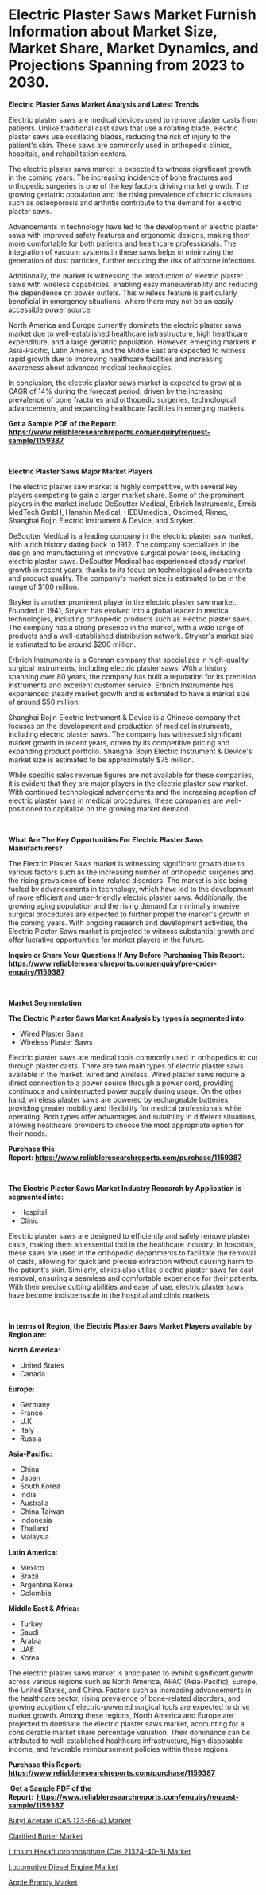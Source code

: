 <p><h1>Electric Plaster Saws Market Furnish Information about Market Size, Market Share, Market Dynamics, and Projections Spanning from 2023 to 2030.</h1></p><p><strong>Electric Plaster Saws Market Analysis and Latest Trends</strong></p>
<p><p>Electric plaster saws are medical devices used to remove plaster casts from patients. Unlike traditional cast saws that use a rotating blade, electric plaster saws use oscillating blades, reducing the risk of injury to the patient's skin. These saws are commonly used in orthopedic clinics, hospitals, and rehabilitation centers.</p><p>The electric plaster saws market is expected to witness significant growth in the coming years. The increasing incidence of bone fractures and orthopedic surgeries is one of the key factors driving market growth. The growing geriatric population and the rising prevalence of chronic diseases such as osteoporosis and arthritis contribute to the demand for electric plaster saws.</p><p>Advancements in technology have led to the development of electric plaster saws with improved safety features and ergonomic designs, making them more comfortable for both patients and healthcare professionals. The integration of vacuum systems in these saws helps in minimizing the generation of dust particles, further reducing the risk of airborne infections.</p><p>Additionally, the market is witnessing the introduction of electric plaster saws with wireless capabilities, enabling easy maneuverability and reducing the dependence on power outlets. This wireless feature is particularly beneficial in emergency situations, where there may not be an easily accessible power source.</p><p>North America and Europe currently dominate the electric plaster saws market due to well-established healthcare infrastructure, high healthcare expenditure, and a large geriatric population. However, emerging markets in Asia-Pacific, Latin America, and the Middle East are expected to witness rapid growth due to improving healthcare facilities and increasing awareness about advanced medical technologies.</p><p>In conclusion, the electric plaster saws market is expected to grow at a CAGR of 14% during the forecast period, driven by the increasing prevalence of bone fractures and orthopedic surgeries, technological advancements, and expanding healthcare facilities in emerging markets.</p></p>
<p><strong>Get a Sample PDF of the Report:&nbsp; <a href="https://www.reliableresearchreports.com/enquiry/request-sample/1159387">https://www.reliableresearchreports.com/enquiry/request-sample/1159387</a></strong></p>
<p>&nbsp;</p>
<p><strong>Electric Plaster Saws Major Market Players</strong></p>
<p><p>The electric plaster saw market is highly competitive, with several key players competing to gain a larger market share. Some of the prominent players in the market include DeSoutter Medical, Erbrich Instrumente, Ermis MedTech GmbH, Hanshin Medical, HEBUmedical, Oscimed, Rimec, Shanghai Bojin Electric Instrument & Device, and Stryker.</p><p>DeSoutter Medical is a leading company in the electric plaster saw market, with a rich history dating back to 1912. The company specializes in the design and manufacturing of innovative surgical power tools, including electric plaster saws. DeSoutter Medical has experienced steady market growth in recent years, thanks to its focus on technological advancements and product quality. The company's market size is estimated to be in the range of $100 million.</p><p>Stryker is another prominent player in the electric plaster saw market. Founded in 1941, Stryker has evolved into a global leader in medical technologies, including orthopedic products such as electric plaster saws. The company has a strong presence in the market, with a wide range of products and a well-established distribution network. Stryker's market size is estimated to be around $200 million.</p><p>Erbrich Instrumente is a German company that specializes in high-quality surgical instruments, including electric plaster saws. With a history spanning over 80 years, the company has built a reputation for its precision instruments and excellent customer service. Erbrich Instrumente has experienced steady market growth and is estimated to have a market size of around $50 million.</p><p>Shanghai Bojin Electric Instrument & Device is a Chinese company that focuses on the development and production of medical instruments, including electric plaster saws. The company has witnessed significant market growth in recent years, driven by its competitive pricing and expanding product portfolio. Shanghai Bojin Electric Instrument & Device's market size is estimated to be approximately $75 million.</p><p>While specific sales revenue figures are not available for these companies, it is evident that they are major players in the electric plaster saw market. With continued technological advancements and the increasing adoption of electric plaster saws in medical procedures, these companies are well-positioned to capitalize on the growing market demand.</p></p>
<p>&nbsp;</p>
<p><strong>What Are The Key Opportunities For Electric Plaster Saws Manufacturers?</strong></p>
<p><p>The Electric Plaster Saws market is witnessing significant growth due to various factors such as the increasing number of orthopedic surgeries and the rising prevalence of bone-related disorders. The market is also being fueled by advancements in technology, which have led to the development of more efficient and user-friendly electric plaster saws. Additionally, the growing aging population and the rising demand for minimally invasive surgical procedures are expected to further propel the market's growth in the coming years. With ongoing research and development activities, the Electric Plaster Saws market is projected to witness substantial growth and offer lucrative opportunities for market players in the future.</p></p>
<p><strong>Inquire or Share Your Questions If Any Before Purchasing This Report: <a href="https://www.reliableresearchreports.com/enquiry/pre-order-enquiry/1159387">https://www.reliableresearchreports.com/enquiry/pre-order-enquiry/1159387</a></strong></p>
<p>&nbsp;</p>
<p><strong>Market Segmentation</strong></p>
<p><strong>The Electric Plaster Saws Market Analysis by types is segmented into:</strong></p>
<p><ul><li>Wired Plaster Saws</li><li>Wireless Plaster Saws</li></ul></p>
<p><p>Electric plaster saws are medical tools commonly used in orthopedics to cut through plaster casts. There are two main types of electric plaster saws available in the market: wired and wireless. Wired plaster saws require a direct connection to a power source through a power cord, providing continuous and uninterrupted power supply during usage. On the other hand, wireless plaster saws are powered by rechargeable batteries, providing greater mobility and flexibility for medical professionals while operating. Both types offer advantages and suitability in different situations, allowing healthcare providers to choose the most appropriate option for their needs.</p></p>
<p><strong>Purchase this Report:&nbsp;<a href="https://www.reliableresearchreports.com/purchase/1159387">https://www.reliableresearchreports.com/purchase/1159387</a></strong></p>
<p>&nbsp;</p>
<p><strong>The Electric Plaster Saws Market Industry Research by Application is segmented into:</strong></p>
<p><ul><li>Hospital</li><li>Clinic</li></ul></p>
<p><p>Electric plaster saws are designed to efficiently and safely remove plaster casts, making them an essential tool in the healthcare industry. In hospitals, these saws are used in the orthopedic departments to facilitate the removal of casts, allowing for quick and precise extraction without causing harm to the patient's skin. Similarly, clinics also utilize electric plaster saws for cast removal, ensuring a seamless and comfortable experience for their patients. With their precise cutting abilities and ease of use, electric plaster saws have become indispensable in the hospital and clinic markets.</p></p>
<p>&nbsp;</p>
<p><strong>In terms of Region, the Electric Plaster Saws Market Players available by Region are:</strong></p>
<p>
    <p> <strong> North America: </strong>
        <ul>
            <li>United States</li>
            <li>Canada</li>
        </ul>
        </p> 
    <p> <strong> Europe: </strong>
        <ul>
            <li>Germany</li>
            <li>France</li>
            <li>U.K.</li>
            <li>Italy</li>
            <li>Russia</li>
        </ul>
        </p> 
    <p> <strong> Asia-Pacific: </strong>
        <ul>
            <li>China</li>
            <li>Japan</li>
            <li>South Korea</li>
            <li>India</li>
            <li>Australia</li>
            <li>China Taiwan</li>
            <li>Indonesia</li>
            <li>Thailand</li>
            <li>Malaysia</li>
        </ul>
        </p> 
    <p> <strong> Latin America: </strong>
        <ul>
            <li>Mexico</li>
            <li>Brazil</li>
            <li>Argentina Korea</li>
            <li>Colombia</li>
        </ul>
        </p> 
    <p> <strong> Middle East & Africa: </strong>
        <ul>
            <li>Turkey</li>
            <li>Saudi</li>
            <li>Arabia</li>
            <li>UAE</li>
            <li>Korea</li>
        </ul>
    </p>
    </p>
<p><p>The electric plaster saws market is anticipated to exhibit significant growth across various regions such as North America, APAC (Asia-Pacific), Europe, the United States, and China. Factors such as increasing advancements in the healthcare sector, rising prevalence of bone-related disorders, and growing adoption of electric-powered surgical tools are expected to drive market growth. Among these regions, North America and Europe are projected to dominate the electric plaster saws market, accounting for a considerable market share percentage valuation. Their dominance can be attributed to well-established healthcare infrastructure, high disposable income, and favorable reimbursement policies within these regions.</p></p>
<p><strong>Purchase this Report: <a href="https://www.reliableresearchreports.com/purchase/1159387">https://www.reliableresearchreports.com/purchase/1159387</a></strong></p>
<p>&nbsp;<strong>Get a Sample PDF of the Report:&nbsp;&nbsp;<a href="https://www.reliableresearchreports.com/enquiry/request-sample/1159387">https://www.reliableresearchreports.com/enquiry/request-sample/1159387</a></strong></p>
<p><strong></strong></p>
<p><p><a href="https://github.com/castoriffic/Market-Research-Report-List-1/blob/main/butyl-acetate-cas-123-86-4-market.md">Butyl Acetate (CAS 123-86-4) Market</a></p><p><a href="https://www.linkedin.com/pulse/clarified-butter-market-size-2023-2030-global-industrial-6z1wc/">Clarified Butter Market</a></p><p><a href="https://github.com/mabutironaldo/Market-Research-Report-List-1/blob/main/lithium-hexafluorophosphate-cas-21324-40-3-market.md">Lithium Hexafluorophosphate (Cas 21324-40-3) Market</a></p><p><a href="https://medium.com/@santosh.reportprime/locomotive-diesel-engine-market-size-growth-forecast-2023-2030-cab73db6a4c6">Locomotive Diesel Engine Market</a></p><p><a href="https://medium.com/@besaagolli28/apple-brandy-market-size-growth-forecast-2023-2030-bec0b2e201d0">Apple Brandy Market</a></p></p>